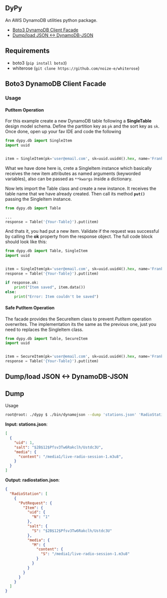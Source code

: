 DyPy  
---

An AWS DynamoDB utilities python package.   

- [Boto3 DynamoDB Client Facade](#boto3-dynamodb-client-facade)
- [Dump/load JSON <-> DynamoDB-JSON](#dump-load-json-dynamodb-json)

## Requirements

- boto3 (`pip install boto3`)
- whiterose (`git clone https://github.com/noize-e/whiterose`)

## Boto3 DynamoDB Client Facade

### Usage

#### PutItem Operation

For this example create a new DynamoDB table following a __SingleTable__ design model schema. Define the partition key as `pk` and the sort key as `sk`. Once done, open up your fav IDE and code the following

```python
from dypy.db import SingleItem
import uuid


item = SingleItem(pk='user@email.com', sk=uuid.uuid4().hex, name='Frank')
```

What we have done here is, crete a SingleItem instance which basically receives the new item attributes as named arguments (keyworded variables), also can be passed as `**kwargs` inside a  dictionary.

Now lets import the Table class and create a new instance. It receives the table name that we have already created. Then call its method __`put()`__ passing the SingleItem instance.

```python
from dypy.db import Table

...
response = Table('{Your-Table}').put(item)
```

And thats it, you had put a new item. Validate if the request was successful by calling the __ok__ property from the response object. The full code block should look like this:


```python
from dypy.db import Table, SingleItem
import uuid


item = SingleItem(pk='user@email.com', sk=uuid.uuid4().hex, name='Frank')
response = Table('{Your-Table}').put(item)

if response.ok:
    print("Item saved", item.data())
else:
    print("Error: Item couldn't be saved")
```

#### Safe PutItem Operation

The facade provides the SecureItem class to prevent _PutItem_ operation overwrites. The implementation its the same as the previous one, just you need to replaces the SingleItem class.

```python
from dypy.db import Table, SecureItem
import uuid


item = SecureItem(pk='user@email.com', sk=uuid.uuid4().hex, name='Frank')
response = Table('{Your-Table}').put(item)
```

## Dump/load JSON <-> DynamoDB-JSON

## Dump

Usage

```bash 
root@root: ./dypy $ ./bin/dynamojson --dump 'stations.json' 'RadioStation' 
```

__Input: stations.json__:

```json
[
  {
    "uid": 1,
    "salt": "$2B$12$Pfsv3Tw6Rakclh/Ustdc3U",
    "media": { 
      "content": "/media1/live-radio-session-1.m3u8",
    }
  }
]
```

__Output: radiostation.json__:

```json
{
  "RadioStation": [
    {
      "PutRequest": {
        "Item": {
          "uid": {
            "N": "1"
          },
          "salt": {
            "S": "$2B$12$Pfsv3Tw6Rakclh/Ustdc3U"
          },
          "media": {
            "M": {
              "content": {
                "S": "/media1/live-radio-session-1.m3u8"
              }
            }
          }
        }
      }
    }
  ]
}
```
